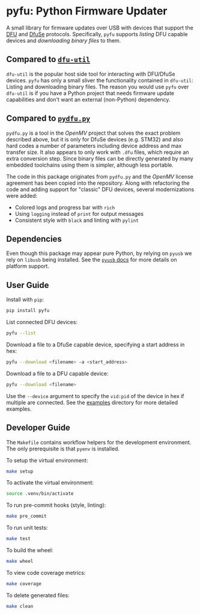 # pyfu: Python Firmware Updater

A small library for firmware updates over USB with devices that support the [DFU](https://www.usb.org/sites/default/files/DFU_1.1.pdf) and [DfuSe](http://dfu-util.sourceforge.net/dfuse.html) protocols. Specifically, `pyfu` supports _listing_ DFU capable devices and _downloading binary files_ to them.

## Compared to [`dfu-util`](http://dfu-util.sourceforge.net/)

`dfu-util` is the popular host side tool for interacting with DFU/DfuSe devices. `pyfu` has only a small sliver the functionality contained in `dfu-util`: Listing and downloading binary files. The reason you would use `pyfu` over `dfu-util` is if you have a Python project that needs firmware update capabilities and don't want an external (non-Python) dependency.

## Compared to [`pydfu.py`](https://github.com/openmv/openmv/blob/9f06eb4fe15f4f181250aa5848c3e3e51bb85506/tools/pydfu.py)

`pydfu.py` is a tool in the _OpenMV_ project that solves the exact problem described above, but it is only for DfuSe devices (e.g. STM32) and also hard codes a number of parameters including device address and max transfer size. It also appears to only work with `.dfu` files, which require an extra conversion step. Since binary files can be directly generated by many embedded toolchains using them is simpler, although less portable.

The code in this package originates from `pydfu.py` and the _OpenMV_ license agreement has been copied into the repository. Along with refactoring the code and adding support for "classic" DFU devices, several modernizations were added:

- Colored logs and progress bar with `rich`
- Using `logging` instead of `print` for output messages
- Consistent style with `black` and linting with `pylint`

## Dependencies

Even though this package may appear pure Python, by relying on `pyusb` we rely on `libusb` being installed. See the [`pyusb` docs](https://github.com/pyusb/pyusb#requirements-and-platform-support) for more details on platform support.

## User Guide

Install with `pip`:

```bash
pip install pyfu
```

List connected DFU devices:

```bash
pyfu --list
```

Download a file to a DfuSe capable device, specifying a start address in hex:

```bash
pyfu --download <filename> -a <start_address>
```

Download a file to a DFU capable device:

```bash
pyfu --download <filename>
```

Use the `--device` argument to specify the `vid:pid` of the device in hex if multiple are connected. See the [examples](examples/) directory for more detailed examples.

## Developer Guide

The `Makefile` contains workflow helpers for the development environment. The only prerequisite is that `pyenv` is installed.

To setup the virtual environment:

```bash
make setup
```

To activate the virtual environment:

```bash
source .venv/bin/activate
```

To run pre-commit hooks (style, linting):

```bash
make pre_commit
```

To run unit tests:

```bash
make test
```

To build the wheel:

```bash
make wheel
```

To view code coverage metrics:

```bash
make coverage
```

To delete generated files:

```bash
make clean
```
